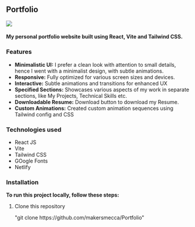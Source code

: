 <h2>Portfolio</h2>
<img src="https://api.netlify.com/api/v1/badges/9c78e292-0d53-4cbd-a9ab-fb5afdea7139/deploy-status?branch=main"/>
<h4>My personal portfolio website built using React, Vite and Tailwind CSS.</h4>
<h3>Features</h3>
<ul>
  <li> <strong>Minimalistic UI:</strong> I prefer a clean look with attention to small details, hence I went with a minimalist design, with subtle animations.</li>
  <li><strong>Responsive:</strong> Fully optimized for various screen sizes and devices. </li>
  <li><strong>Interactive:</strong> Subtle animations and transitions for enhanced UX</li>
  <li><strong>Specified Sections:</strong> Showcases various aspects of my work in separate sections, like My Projects, Technical Skills etc.</li>
  <li><strong>Downloadable Resume:</strong> Download button to download my Resume.</li>
  <li><strong>Custom Animations:</strong> Created custom animation sequences using Tailwind config and CSS</li>
</ul>

<h3>Technologies used</h3>
<ul>
  <li>React JS</li>
  <li>Vite</li>
  <li>Tailwind CSS</li>
  <li>GOogle Fonts</li>
  <li>Netlify</li>
</ul>

<h3>Installation</h3>
<strong>To run this project locally, follow these steps:</strong>
<ol>
  <li>Clone this repository</li> <p>"git clone https://github.com/makersmecca/Portfolio"</p>
  
</ol>

